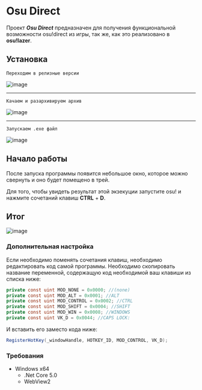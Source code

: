# Osu Direct

Проект ***Osu Direct*** предназначен для получения функциональной возможности osu!direct из игры, так же, как это реализовано в **osu!lazer**.

## Установка

```
Переходим в релизные версии
```
![image](https://user-images.githubusercontent.com/80089119/220378160-2c34885a-4d51-4cde-a45b-84499d192843.png)

***
```
Качаем и разархивируем архив
```
![image](https://user-images.githubusercontent.com/80089119/220378585-ec4f12f2-abab-45b6-914c-67e3dbf962db.png)

***
```
Запускаем .exe файл

```
![image](https://user-images.githubusercontent.com/80089119/220382600-31359697-305c-41f7-8e7c-51025cd2eb27.png)

## Начало работы

После запуска программы появится небольшое окно, которое можно свернуть и оно будет помещено в трей.

Для того, чтобы увидеть результат этой экзекуции запустите osu! и нажмите сочетаний клавиш **CTRL** + **D**.

## Итог
![image](https://user-images.githubusercontent.com/80089119/220385217-43c6f62f-48ae-42cf-a76c-c91aa486e9d8.png)

### Дополнительная настройка

Если необходимо поменять сочетания клавиш, необходимо редактировать код самой программы. Необходимо скопировать название переменной, содержащую код необходимой ваш клавиши из списка ниже:

```C#
private const uint MOD_NONE = 0x0000; //(none)
private const uint MOD_ALT = 0x0001; //ALT
private const uint MOD_CONTROL = 0x0002; //CTRL
private const uint MOD_SHIFT = 0x0004; //SHIFT
private const uint MOD_WIN = 0x0008; //WINDOWS
private const uint VK_D = 0x0044; //CAPS LOCK:
```

И вставить его заместо кода ниже:
```C#
RegisterHotKey(_windowHandle, HOTKEY_ID, MOD_CONTROL, VK_D);
```

### Требования

* Windows x64
  * .Net Core 5.0
  * WebView2
